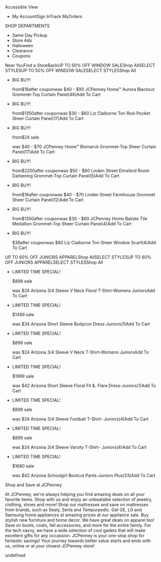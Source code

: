 Accessible View

*   My AccountSign InTrack MyOrders

SHOP DEPARTMENTS

*   Same Day Pickup
*   Store Ads
*   Halloween
*   Clearance
*   Coupons

Near YouFind a StoreBackUP TO 50% OFF WINDOW SALEShop AllSELECT STYLESUP TO 50% OFF WINDOW SALESELECT STYLESShop All

*   BIG BUY!
    
    from$18after couponwas $40 - $90 JCPenney Home™ Aurora Blackout Grommet-Top Curtain Panel(46)Add To Cart
*   BIG BUY!
    
    from$1350after couponwas $30 - $60 Liz Claiborne Tori Rod-Pocket Sheer Curtain Panel(17)Add To Cart
*   BIG BUY!
    
    from$24 sale
    
    was $40 - $70 JCPenney Home™ Bismarck Grommet-Top Sheer Curtain Panel(17)Add To Cart
*   BIG BUY!
    
    from$2250after couponwas $50 - $80 Linden Street Elmsford Room Darkening Grommet-Top Curtain Panel(5)Add To Cart
*   BIG BUY!
    
    from$18after couponwas $40 - $70 Linden Street Farmhouse Grommet Sheer Curtain Panel(12)Add To Cart
*   BIG BUY!
    
    from$1350after couponwas $30 - $60 JCPenney Home Batiste Tile Medallion Grommet-Top Sheer Curtain Panel(4)Add To Cart
*   BIG BUY!
    
    $36after couponwas $80 Liz Claiborne Tori Sheer Window Scarf(4)Add To Cart

UP TO 60% OFF JUNIORS APPARELShop AllSELECT STYLESUP TO 60% OFF JUNIORS APPARELSELECT STYLESShop All

*   LIMITED TIME SPECIAL!
    
    $899 sale
    
    was $24 Arizona 3/4 Sleeve V Neck Floral T-Shirt-Womens JuniorsAdd To Cart
*   LIMITED TIME SPECIAL!
    
    $1499 sale
    
    was $34 Arizona Short Sleeve Bodycon Dress-Juniors(1)Add To Cart
*   LIMITED TIME SPECIAL!
    
    $899 sale
    
    was $24 Arizona 3/4 Sleeve V Neck T-Shirt-Womens JuniorsAdd To Cart
*   LIMITED TIME SPECIAL!
    
    $1999 sale
    
    was $42 Arizona Short Sleeve Floral Fit &. Flare Dress-Juniors(1)Add To Cart
*   LIMITED TIME SPECIAL!
    
    $899 sale
    
    was $24 Arizona 3/4 Sleeve Football T-Shirt- Juniors(4)Add To Cart
*   LIMITED TIME SPECIAL!
    
    $899 sale
    
    was $24 Arizona 3/4 Sleeve Varsity T-Shirt- Juniors(4)Add To Cart
*   LIMITED TIME SPECIAL!
    
    $1680 sale
    
    was $42 Arizona Schoolgirl Bootcut Pants-Juniors Plus(33)Add To Cart

Shop and Save at JCPenney

At JCPenney, we're always helping you find amazing deals on all your favorite items. Shop with us and enjoy an unbeatable selection of jewelry, clothing, shoes and more! Shop our mattresses and save on mattresses from brands, such as Sealy, Serta and Tempurpedic. Get GE, LG and Samsung home appliances at amazing prices at our appliance sale. Buy stylish new furniture and home decor. We have great deals on apparel too! Save on boots, coats, fall accessories, and more for the entire family. For the tech savvy, we have a wide selection of cool gadets that will make excellent gifts for any occassion. JCPenney is your one-stop shop for fantastic savings! Your journey towards better value starts and ends with us, online or at your closest JCPenney store!

undefined